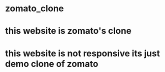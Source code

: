 # zomato_clone
# this website is zomato's clone   
# this website is not responsive its just demo clone of zomato
